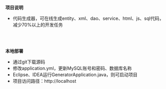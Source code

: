 **项目说明** 
- 代码生成器，可在线生成entity、xml、dao、service、html、js、sql代码，减少70%以上的开发任务
<br> 
<br> 

 **本地部署**
- 通过git下载源码
- 修改application.yml，更新MySQL账号和密码、数据库名称
- Eclipse、IDEA运行GeneratorApplication.java，则可启动项目
- 项目访问路径：http://localhost


